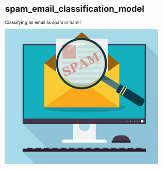 # spam_email_classification_model
Classifying an email as spam or ham!!

![Spam Email](images/spam.png)